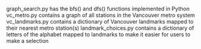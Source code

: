 graph_search.py has the bfs() and dfs() functions implemented in Python
vc_metro.py contains a graph of all stations in the Vancouver metro system
vc_landmarks.py contains a dictionary of Vancouver landmarks mapped to their nearest metro station(s)
landmark_choices.py contains a dictionary of letters of the alphabet mapped to landmarks to make it easier for users to make a selection

